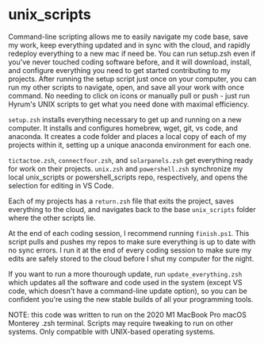 # unix_scripts
  
  
Command-line scripting allows me to easily navigate my code base, save my work, keep everything updated and in sync with the cloud, and rapidly redeploy everything to a new mac if need be. You can run setup.zsh even if you've never touched coding software before, and it will download, install, and configure everything you need to get started contributing to my projects. After running the setup script just once on your computer, you can run my other scripts to navigate, open, and save all your work with once command. No needing to click on icons or manually pull or push - just run Hyrum's UNIX scripts to get what you need done with maximal efficiency.  



`setup.zsh` installs everything necessary to get up and running on a new computer. It installs and configures homebrew, wget, git, vs code, and anaconda. It creates a code folder and places a local copy of each of my projects within it, setting up a unique anaconda environment for each one. 

`tictactoe.zsh`, `connectfour.zsh`, and `solarpanels.zsh` get everything ready for work on their projects. `unix.zsh` and `powershell.zsh` synchronize my local unix_scripts or powershell_scripts repo, respectively, and opens the selection for editing in VS Code.

Each of my projects has a `return.zsh` file that exits the project, saves everything to the cloud, and navigates back to the base `unix_scripts` folder where the other scripts lie. 

At the end of each coding session, I recommend running `finish.ps1`. This script pulls and pushes my repos to make sure everything is up to date with no sync errors. I run it at the end of every coding session to make sure my edits are safely stored to the cloud before I shut my computer for the night.

If you want to run a more thourough update, run `update_everything.zsh` which updates all the software and code used in the system (except VS code, which doesn't have a command-line update option), so you can be confident you're using the new stable builds of all your programming tools. 



NOTE: this code was written to run on the 2020 M1 MacBook Pro macOS Monterey .zsh terminal. Scripts may require tweaking to run on other systems. Only compatible with UNIX-based operating systems.
  
